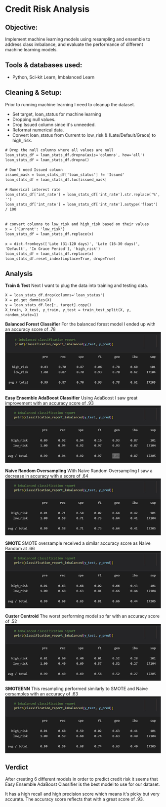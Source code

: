 # Credit Risk Analysis

## Objective: 
Implement machine learning models using resampling and ensemble to address class imbalance, and evaluate the performance of different machine learning models.

## Tools & databases used:
- Python, Sci-kit Learn, Imbalanced Learn

## Cleaning & Setup:
Prior to running machine learning I need to cleanup the dataset.
- Set target, loan_status for machine learning
- Dropping null values.
- Drop Issued column since it's unneeded.
- Reformat numerical data.
- Convert loan_status from Current to low_risk & (Late/Default/Grace) to high_risk.
```
# Drop the null columns where all values are null
loan_stats_df = loan_stats_df.dropna(axis='columns', how='all')
loan_stats_df = loan_stats_df.dropna()

# Don't need Issued column
issued_mask = loan_stats_df['loan_status'] != 'Issued'
loan_stats_df = loan_stats_df.loc[issued_mask]

# Numerical interest rate
loan_stats_df['int_rate'] = loan_stats_df['int_rate'].str.replace('%', '')
loan_stats_df['int_rate'] = loan_stats_df['int_rate'].astype('float') / 100


# convert columns to low_risk and high_risk based on their values
x = {'Current': 'low_risk'}   
loan_stats_df = loan_stats_df.replace(x)

x = dict.fromkeys(['Late (31-120 days)', 'Late (16-30 days)', 'Default', 'In Grace Period'], 'high_risk')    
loan_stats_df = loan_stats_df.replace(x)
loan_stats_df.reset_index(inplace=True, drop=True)
```

## Analysis

**Train & Test**
Next I want to plug the data into training and testing data.
```
X = loan_stats_df.drop(columns='loan_status')
X = pd.get_dummies(X)
y = loan_stats_df.loc[:, target].copy()
X_train, X_test, y_train, y_test = train_test_split(X, y, random_state=1)
```

**Balanced Forest Classifier**
For the balanced forest model I ended up with an accuracy score of .78
![bfc_accuracy](/Resources/Images/bfc_accuracy.jpg)

**Easy Ensemble AdaBoost Classifier**
Using AdaBoost I saw great improvement with an accuracy score of .93
![adaboost_accuracy](/Resources/Images/adaboost_accuracy.jpg)

**Naive Random Oversampling**
With Naive Random Oversampling I saw a decrease in accuracy with a score of .64
![oversample_accuracy](/Resources/Images/oversample_accuracy.jpg)

**SMOTE**
SMOTE oversample received a similar accuracy score as Naive Random at .66
![smote_accuracy](/Resources/Images/smote_accuracy.jpg)

**Custer Centroid**
The worst performing model so far with an accuracy score of .52
![ccentroid_accuracy](/Resources/Images/ccentroid_accuracy.jpg)

**SMOTEENN**
This resampling performed similarly to SMOTE and Naive oersamples with an accuracy of .63
![smoteenn_accuracy](/Resources/Images/smoteenn_accuracy.jpg)

## Verdict

After creating 6 different models in order to predict credit risk it seems that Easy Ensemble AdaBoost Classifier is the best model to use for our dataset.

It has a high recall and high precision score which means it's picky but very accurate. The accuracy score reflects that with a great score of .93.